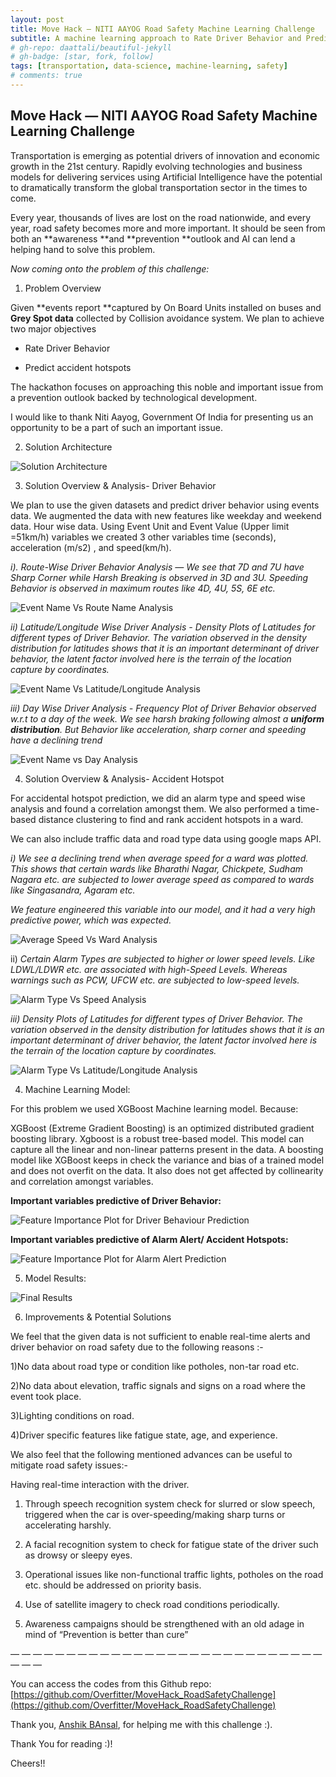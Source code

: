 ```yaml
---
layout: post
title: Move Hack — NITI AAYOG Road Safety Machine Learning Challenge
subtitle: A machine learning approach to Rate Driver Behavior and Predict accident hotspots
# gh-repo: daattali/beautiful-jekyll
# gh-badge: [star, fork, follow]
tags: [transportation, data-science, machine-learning, safety]
# comments: true
---
```


## Move Hack — NITI AAYOG Road Safety Machine Learning Challenge

Transportation is emerging as potential drivers of innovation and economic growth in the 21st century. Rapidly evolving technologies and business models for delivering services using Artificial Intelligence have the potential to dramatically transform the global transportation sector in the times to come.

Every year, thousands of lives are lost on the road nationwide, and every year, road safety becomes more and more important. It should be seen from both an **awareness **and **prevention **outlook and AI can lend a helping hand to solve this problem.

*Now coming onto the problem of this challenge:*

 1. Problem Overview

Given **events report **captured by On Board Units installed on buses and **Grey Spot data** collected by Collision avoidance system. We plan to achieve two major objectives

* Rate Driver Behavior

* Predict accident hotspots

The hackathon focuses on approaching this noble and important issue from a prevention outlook backed by technological development.

I would like to thank Niti Aayog, Government Of India for presenting us an opportunity to be a part of such an important issue.

2. Solution Architecture

![Solution Architecture](https://cdn-images-1.medium.com/max/2072/1*rJ_ReIfR15Jwi69DNsAIVw.png)

3. Solution Overview & Analysis- Driver Behavior

We plan to use the given datasets and predict driver behavior using events data. We augmented the data with new features like weekday and weekend data. Hour wise data. Using Event Unit and Event Value (Upper limit =51km/h) variables we created 3 other variables time (seconds), acceleration (m/s2) , and speed(km/h).

*i). Route-Wise Driver Behavior Analysis — We see that 7D and 7U have Sharp Corner while Harsh Breaking is observed in 3D and 3U. Speeding Behavior is observed in maximum routes like 4D, 4U, 5S, 6E etc.*

![Event Name Vs Route Name Analysis](https://cdn-images-1.medium.com/max/2000/1*tgUCYjqClt71LNUZugIVog.png)

*ii) Latitude/Longitude Wise Driver Analysis - Density Plots of Latitudes for different types of Driver Behavior. The variation observed in the density distribution for latitudes shows that it is an important determinant of driver behavior, the latent factor involved here is the terrain of the location capture by coordinates.*

![Event Name Vs Latitude/Longitude Analysis](https://cdn-images-1.medium.com/max/2114/1*GzOl9kZNrOrS-Xb0KWHwgQ.png)

*iii) Day Wise Driver Analysis - Frequency Plot of Driver Behavior observed w.r.t to a day of the week. We see harsh braking following almost a **uniform distribution**. But Behavior like acceleration, sharp corner and speeding have a declining trend*

![Event Name vs Day Analysis](https://cdn-images-1.medium.com/max/2222/1*MFK3qpKDnZedsDEiBZN7XA.png)

4. Solution Overview & Analysis- Accident Hotspot

For accidental hotspot prediction, we did an alarm type and speed wise analysis and found a correlation amongst them. We also performed a time-based distance clustering to find and rank accident hotspots in a ward.

We can also include traffic data and road type data using google maps API.

*i) We see a declining trend when average speed for a ward was plotted. This shows that certain wards like Bharathi Nagar, Chickpete, Sudham Nagara etc. are subjected to lower average speed as compared to wards like Singasandra, Agaram etc.*

*We feature engineered this variable into our model, and it had a very high predictive power, which was expected.*

![Average Speed Vs Ward Analysis](https://cdn-images-1.medium.com/max/2000/1*y-_fppnzIFY-mAr5TWeprg.png)

ii) *Certain Alarm Types are subjected to higher or lower speed levels. Like LDWL/LDWR etc. are associated with high-Speed Levels. Whereas warnings such as PCW, UFCW etc. are subjected to low-speed levels.*

![Alarm Type Vs Speed Analysis](https://cdn-images-1.medium.com/max/2000/1*IuMifovZO5Ez4BFQLtY6Yg.png)

*iii) Density Plots of Latitudes for different types of Driver Behavior. The variation observed in the density distribution for latitudes shows that it is an important determinant of driver behavior, the latent factor involved here is the terrain of the location capture by coordinates.*

![Alarm Type Vs Latitude/Longitude Analysis](https://cdn-images-1.medium.com/max/2374/1*N7XEKUWNoKHYn9_v0wKZrw.png)

4. Machine Learning Model:

For this problem we used XGBoost Machine learning model. Because:

XGBoost (Extreme Gradient Boosting) is an optimized distributed gradient boosting library. Xgboost is a robust tree-based model. This model can capture all the linear and non-linear patterns present in the data. A boosting model like XGBoost keeps in check the variance and bias of a trained model and does not overfit on the data. It also does not get affected by collinearity and correlation amongst variables.

**Important variables predictive of Driver Behavior:**

![Feature Importance Plot for Driver Behaviour Prediction](https://cdn-images-1.medium.com/max/2000/1*GoqNouq8sLF8ZAQIh3sh1Q.png)

**Important variables predictive of Alarm Alert/ Accident Hotspots:**

![Feature Importance Plot for Alarm Alert Prediction](https://cdn-images-1.medium.com/max/2000/1*qgpEW5ZBhcCdKo8vfobJyQ.png)

5. Model Results:

![Final Results](https://cdn-images-1.medium.com/max/2000/1*H1NA4LMVA3Hgz4XMSohIOw.png)

6. Improvements & Potential Solutions

We feel that the given data is not sufficient to enable real-time alerts and driver behavior on road safety due to the following reasons :-

1)No data about road type or condition like potholes, non-tar road etc.

2)No data about elevation, traffic signals and signs on a road where the event took place.

3)Lighting conditions on road.

4)Driver specific features like fatigue state, age, and experience.

We also feel that the following mentioned advances can be useful to mitigate road safety issues:-

Having real-time interaction with the driver.

1) Through speech recognition system check for slurred or slow speech, triggered when the car is over-speeding/making sharp turns or accelerating harshly.

2) A facial recognition system to check for fatigue state of the driver such as drowsy or sleepy eyes.

3) Operational issues like non-functional traffic lights, potholes on the road etc. should be addressed on priority basis.

4) Use of satellite imagery to check road conditions periodically.

5) Awareness campaigns should be strengthened with an old adage in mind of “Prevention is better than cure”

— — — — — — — — — — — — — — — — — — — — — — — — — — — — — — —

You can access the codes from this Github repo: [https://github.com/Overfitter/MoveHack_RoadSafetyChallenge](https://github.com/Overfitter/MoveHack_RoadSafetyChallenge)

Thank you, [Anshik BAnsal](undefined), for helping me with this challenge :).

Thank You for reading :)!

Cheers!!
